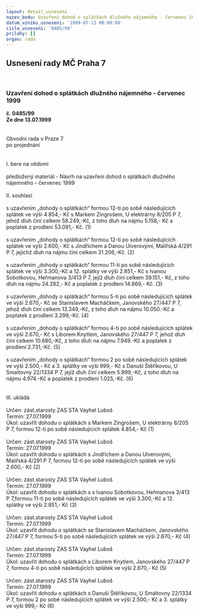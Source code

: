 ```yaml
---
layout: detail_usneseni
nazev_bodu: Uzavření dohod o splátkách dlužného nájemného - červenec 1999
datum_vzniku_usneseni: '1999-07-13 00:00:00'
cislo_usneseni: '0485/99'
prilohy: []
organ: rada
---
```

<div id="ucUsn_pList" class="usn">
	<span><h2>Usnesení rady MČ Praha 7 </h2>
<br></span><div class="standBody">
<span><h3>Uzavření dohod o splátkách dlužného nájemného - červenec 1999</h3></span><div class="center">
		<strong>č. 0485/99</strong><br>
	</div>
<div class="center">
		<strong>Ze dne 13.07.1999</strong><br><br>
	</div>
<br>Obvodní rada v Praze 7<br>po projednání<br><br><br>I.	bere na vědomí<br><br> předložený materiál - Návrh na uzavření dohod o splátkách dlužného nájemného - červenec 1999<br><br>II.	souhlasí <br><br>s uzavřením „dohody o splátkách“ formou 12-ti po sobě následujících splátek ve výši 4.854,- Kč s Markem Zingrošem, U elektrárny 8/205 P 7, jehož dluh činí celkem 58.249,-Kč, z toho dluh na nájmu 5.158,- Kč a poplatek z prodlení  53.091,- Kč. (1)<br><br>s uzavřením „dohody o splátkách“ formou 12-ti po sobě následujících splátek ve výši 2.600,- Kč s Jindřichem a Danou Ulverovými, Malířská 4/291 P 7, jejichž dluh na nájmu činí celkem 31.206,-Kč. (2)<br><br>s uzavřením „dohody o splátkách“ formou 11-ti po sobě následujících splátek ve výši 3.300,-Kč a 12. splátky  ve výši 2.851,- Kč s Ivanou Sobotkovou, Heřmanova 3/413 P 7, jejíž dluh činí celkem 39.151,- Kč, z toho dluh na nájmu 24.282,- Kč a poplatek z prodlení 14.869,- Kč. (3)<br><br>s uzavřením „dohody o splátkách“ formou 5-ti po sobě následujících splátek ve výši 2.670,- Kč se Stanislavem Macháčkem, Janovského 27/447 P 7, jehož dluh činí celkem 13.349,-Kč, z toho dluh na nájmu 10.050.-Kč a poplatek z prodlení 3.299,-Kč. (4)<br><br>s uzavřením „dohody o splátkách“ formou 4-ti po sobě následujících splátek ve výši 2.670,- Kč s Liborem Knytlem, Janovského 27/447 P 7, jehož dluh činí celkem 10.680,-Kč, z toho dluh na nájmu 7.949.-Kč a poplatek z prodlení 2.731,-Kč. (5)<br><br>s uzavřením „dohody o splátkách“ formou 2 po sobě následujících splátek ve výši 2.500,- Kč a 3. splátky ve výši 999,- Kč s Danuší Štěříkovou, U Smaltovny 22/1334 P 7, jejíž dluh činí celkem 5.999,-Kč, z toho dluh na nájmu 4.974.-Kč a poplatek z prodlení 1.025,-Kč. (6)<br><br><br>III.	ukládá <br><br> Určen:	zást.starosty	ZAS STA Vayhel Luboš<br>Termín: 27.07.1999<br>Úkol:	uzavřít dohodu o splátkách s Markem Zingrošem, U elektrárny 8/205 P 7, formou 12-ti po sobě následujících splátek  4.854,- Kč (1)<br> <br> Určen:	zást.starosty	ZAS STA Vayhel Luboš<br>Termín: 27.07.1999<br>Úkol:	uzavřít dohodu o splátkách s   Jindřichem a Danou Ulverovými, Malířská 4/291 P 7, formou 12-ti po sobě následujících splátek  ve výši 2.600,- Kč  (2)<br> <br> Určen:	zást.starosty	ZAS STA Vayhel Luboš<br>Termín: 27.07.1999<br>Úkol:	uzavřít dohodu o splátkách s s Ivanou Sobotkovou, Heřmanova 3/413 P 7,formou 11-ti po sobě následujících splátek ve výši 3.300,-Kč a 12. splátky  ve výši 2.851,- Kč (3)<br> <br> Určen:	zást.starosty	ZAS STA Vayhel Luboš<br>Termín: 27.07.1999<br>Úkol:	uzavřít dohodu o splátkách se  Stanislavem Macháčkem, Janovského 27/447 P 7, formou 5-ti po sobě následujících splátek ve výši 2.670,- Kč  (4)<br> <br> Určen:	zást.starosty	ZAS STA Vayhel Luboš<br>Termín: 27.07.1999<br>Úkol:	uzavřít dohodu o splátkách s Liborem Knytlem, Janovského 27/447 P 7, formou 4-ti po sobě následujících splátek ve výši 2.670,- Kč  (5)<br> <br> Určen:	zást.starosty	ZAS STA Vayhel Luboš<br>Termín: 27.07.1999<br>Úkol:	uzavřít dohodu o splátkách s  Danuší Štěříkovou, U Smaltovny 22/1334 P 7, formou 2 po sobě následujících splátek ve výši 2.500,- Kč a 3. splátky ve výši 999,- Kč  (6)<br>
</div>
</div>